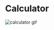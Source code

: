 ﻿# Calculator
![calculator gif](https://github.com/narinarar/Calculator/assets/75930578/da2b5748-f0d8-4099-af24-af2ab696a491)

